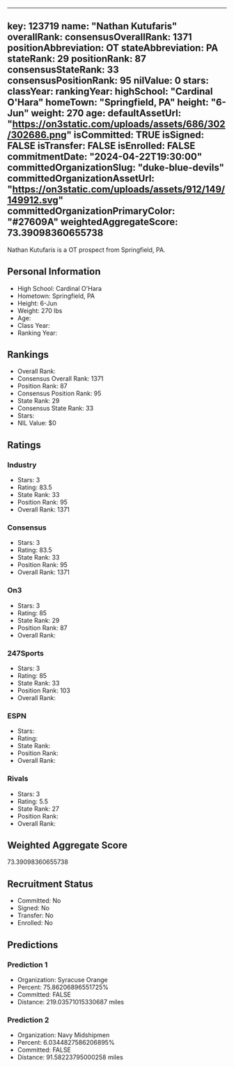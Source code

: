 ---
  key: 123719
  name: "Nathan Kutufaris"
  overallRank: 
  consensusOverallRank: 1371
  positionAbbreviation: OT
  stateAbbreviation: PA
  stateRank: 29
  positionRank: 87
  consensusStateRank: 33
  consensusPositionRank: 95
  nilValue: 0
  stars: 
  classYear: 
  rankingYear: 
  highSchool: "Cardinal O'Hara"
  homeTown: "Springfield, PA"
  height: "6-Jun"
  weight: 270
  age: 
  defaultAssetUrl: "https://on3static.com/uploads/assets/686/302/302686.png"
  isCommitted: TRUE
  isSigned: FALSE
  isTransfer: FALSE
  isEnrolled: FALSE
  commitmentDate: "2024-04-22T19:30:00"
  committedOrganizationSlug: "duke-blue-devils"
  committedOrganizationAssetUrl: "https://on3static.com/uploads/assets/912/149/149912.svg"
  committedOrganizationPrimaryColor: "#27609A"
  weightedAggregateScore: 73.39098360655738
  ---
  
  Nathan Kutufaris is a OT prospect from Springfield, PA.
  
  ## Personal Information
  - High School: Cardinal O'Hara
  - Hometown: Springfield, PA
  - Height: 6-Jun
  - Weight: 270 lbs
  - Age: 
  - Class Year: 
  - Ranking Year: 
  
  ## Rankings
  - Overall Rank: 
  - Consensus Overall Rank: 1371
  - Position Rank: 87
  - Consensus Position Rank: 95
  - State Rank: 29
  - Consensus State Rank: 33
  - Stars: 
  - NIL Value: $0
  
  ## Ratings
  
  ### Industry
  - Stars: 3
  - Rating: 83.5
  - State Rank: 33
  - Position Rank: 95
  - Overall Rank: 1371
  
  ### Consensus
  - Stars: 3
  - Rating: 83.5
  - State Rank: 33
  - Position Rank: 95
  - Overall Rank: 1371
  
  ### On3
  - Stars: 3
  - Rating: 85
  - State Rank: 29
  - Position Rank: 87
  - Overall Rank: 
  
  ### 247Sports
  - Stars: 3
  - Rating: 85
  - State Rank: 33
  - Position Rank: 103
  - Overall Rank: 
  
  ### ESPN
  - Stars: 
  - Rating: 
  - State Rank: 
  - Position Rank: 
  - Overall Rank: 
  
  ### Rivals
  - Stars: 3
  - Rating: 5.5
  - State Rank: 27
  - Position Rank: 
  - Overall Rank: 
  
  ## Weighted Aggregate Score
  73.39098360655738
  
  ## Recruitment Status
  - Committed: No
  - Signed: No
  - Transfer: No
  - Enrolled: No
  
  
  
  ## Predictions
  
  ### Prediction 1
  - Organization: Syracuse Orange
  - Percent: 75.86206896551725%
  - Committed: FALSE
  - Distance: 219.03571015330687 miles
  
  ### Prediction 2
  - Organization: Navy Midshipmen
  - Percent: 6.0344827586206895%
  - Committed: FALSE
  - Distance: 91.58223795000258 miles
  